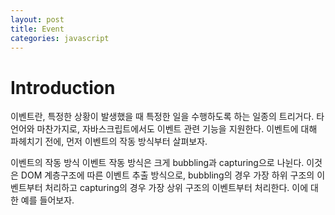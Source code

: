 ```yaml
---
layout: post
title: Event
categories: javascript
---
```


# Introduction

이벤트란, 특정한 상황이 발생했을 때 특정한 일을 수행하도록 하는 일종의 트리거다.
타 언어와 마찬가지로, 자바스크립트에서도 이벤트 관련 기능을 지원한다.
이벤트에 대해 파헤치기 전에, 먼저 이벤트의 작동 방식부터 살펴보자.

이벤트의 작동 방식
이벤트 작동 방식은 크게 bubbling과 capturing으로 나뉜다.
이것은 DOM 계층구조에 따른 이벤트 추출 방식으로,
bubbling의 경우 가장 하위 구조의 이벤트부터 처리하고
capturing의 경우 가장 상위 구조의 이벤트부터 처리한다.
이에 대한 예를 들어보자.
